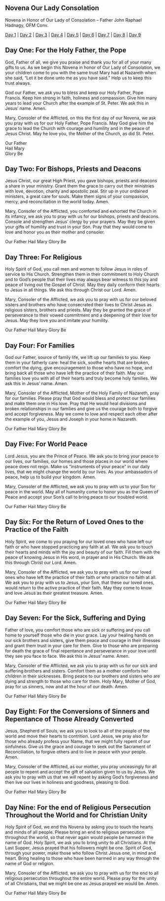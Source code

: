 Novena Our Lady Consolation
---

Novena in Honor of Our Lady of Consolation – Father John Raphael Hadnagy, OFM Conv.

[Day 1](#day-one-for-the-holy-father-the-pope) |
[Day 2](#day-two-for-bishops-priests-and-deacons) |
[Day 3](#day-three-for-religious) |
[Day 4](#day-four-for-families) |
[Day 5](#day-five-for-world-peace) |
[Day 6](#day-six-for-the-return-of-loved-ones-to-the-practice-of-the-faith) |
[Day 7](#day-seven-for-the-sick-suffering-and-dying) |
[Day 8](#day-eight-for-the-conversions-of-sinners-and-repentance-of-those-already-converted) |
[Day 9](#day-nine-for-the-end-of-religious-persecution-throughout-the-world-and-for-christian-unity)  

## Day One: For the Holy Father, the Pope  

God, Father of all, we give you praise and thank you for all of your many gifts to us. As we begin this Novena in honor of Our Lady of Consolation, we your children come to you with the same trust Mary had at Nazareth when she said, “Let it be done unto me as you have said.” Help us to keep this trust always.

God our Father, we ask you to bless and keep our Holy Father, Pope Francis. Keep him strong in faith, holiness and compassion. Give him many years to lead your Church after the example of St. Peter. We ask this in Jesus’ name. Amen.

Mary, Consoler of the Afflicted, on this the first day of our Novena, we ask you pray with us for our Holy Father, Pope Francis. May God give him the grace to lead the Church with courage and humility and in the peace of Jesus Christ. May he love you, the Mother of the Church, as did St. Peter.

Our Father  
Hail Mary  
Glory Be  

Day Two: For Bishops, Priests and Deacons
---
Jesus Christ, our great High Priest, you gave bishops, priests and deacons a share in your ministry. Grant them the grace to carry out their ministries with love, devotion, charity and apostolic zeal. Stir up in your ordained ministers, a great care for souls. Make them signs of your compassion, mercy, and reconciliation in the world today. Amen.

Mary, Consoler of the Afflicted, you comforted and exhorted the Church in its infancy, we ask you to pray with us for our bishops, priests and deacons. Console and strengthen Jesus’ clergy by your prayers. May they be given your gifts of humility and trust in your Son. Pray that they would come to love and honor you as their mother and consoler.

Our Father
Hail Mary 
Glory Be

## Day Three: For Religious

Holy Spirit of God, you call men and women to follow Jesus in roles of service to His Church. Strengthen them in their commitment to Holy Church and to God’s people that their lives may always bear witness to this joy and peace of living out the Gospel of Christ. May they daily conform their hearts to Jesus in all things. We ask this through Christ our Lord. Amen.

Mary, Consoler of the Afflicted, we ask you to pray with us for our beloved sisters and brothers who have consecrated their lives to Christ Jesus as religious sisters, brothers and priests. May they be granted the grace of perseverance to their vowed commitment and a deepening of their love for Jesus. May they love you and imitate your humility.

Our Father 
Hail Mary
Glory Be

## Day Four: For Families

God our Father, source of family life, we lift up our families to you. Keep them in your fatherly care: heal the sick, soothe hearts that are broken, comfort the dying, give encouragement to those who have no hope, and bring back all those who have left the practice of their faith. May our families love you with all of their hearts and truly become holy families. We ask this in Jesus’ name. Amen.

Mary, Consoler of the Afflicted, Mother of the Holy Family of Nazareth, pray for our families. Please pray that God would bless and protect our families and make them one in His love. Pray that He would heal divisions and broken relationships in our families and give us the courage both to forgive and accept forgiveness. May we come to love and respect each other after the example of you, Jesus and Joseph in your home in Nazareth.

Our Father
Hail Mary
Glory Be

## Day Five: For World Peace

Lord Jesus, you are the Prince of Peace. We ask you to bring your peace to our lives, our families, our homes and those places in our world where peace does not reign. Make us “instruments of your peace” in our daily lives, that we might change the world by our lives. As your ambassadors of peace, help us to build your kingdom. Amen.

Mary, Consoler of the Afflicted, we ask you to pray with us to your Son for peace in the world. May all of humanity come to honor you as the Queen of Peace and accept your Son’s call to bring peace to our troubled world.

Our Father
Hail Mary 
Glory Be

## Day Six: For the Return of Loved Ones to the Practice of the Faith

Holy Spirit, we come to you praying for our loved ones who have left our faith or who have stopped practicing any faith at all. We ask you to touch their hearts and minds with the joy and beauty of our faith. Fill them with the peace of knowing Jesus in His word, in prayer and in His Church. We ask this through Christ our Lord. Amen.

Mary, Consoler of the Afflicted, we ask you to pray with us for our loved ones who have left the practice of their faith or who practice no faith at all. We ask you to pray with us to Jesus, your Son, that these our loved ones, would return to the active practice of their faith. May they come to know and love Jesus as their greatest treasure. Amen.

Our Father
Hail Mary
Glory Be

## Day Seven: For the Sick, Suffering and Dying

Father of love, you comfort those who are sick or suffering and you call home to yourself those who die in your grace. Lay your healing hands on our sick brothers and sisters, give them peace and courage in their illnesses and grant them trust in your care for them. Give to those who are preparing for death the grace of final repentance and perseverance in your love until they see you face to face. We ask this in Jesus’ name. Amen.

Mary, Consoler of the Afflicted, we ask you to pray with us for our sick and suffering brothers and sisters. Comfort them as a mother comforts her children in their sicknesses. Bring peace to our brothers and sisters who are dying and strength to those who care for them. Holy Mary, Mother of God, pray for us sinners, now and at the hour of our death. Amen.

Our Father
Hail Mary
Glory Be

## Day Eight: For the Conversions of Sinners and Repentance of Those Already Converted

Jesus, Shepherd of Souls, we ask you to look to all of the people of the world and move their hearts to contrition. Lord Jesus, we pray also for those who already profess your Name, that we might fully repent of our sinfulness. Give us the grace and courage to seek out the Sacrament of Reconciliation, to forgive others and to live in peace with your people. Amen.

Mary, Consoler of the Afflicted, as our mother, you pray unceasingly for all people to repent and accept the gift of salvation given to us by Jesus. We ask you to pray with us that we will repent by asking God’s forgiveness and then live our lives in holiness and goodness, pleasing to God.

Our Father
Hail Mary
Glory Be

## Day Nine: For the end of Religious Persecution Throughout the World and for Christian Unity

Holy Spirit of God, we end this Novena by asking you to touch the hearts and minds of all people. Please bring an end to religious persecution throughout the world, so that never again would people be harmed in the name of God. Holy Spirit, we ask you to bring unity to all Christians. At the Last Supper, Jesus prayed that his followers might be one. Spirit of God, through your power, make those who follow Christ Jesus one, in mind and heart. Bring healing to those who have been harmed in any way through the name of God or religion.

Mary, Consoler of the Afflicted, we ask you to pray with us for the end to all religious persecution throughout the entire world. Please pray for the unity of all Christians, that we might be one as Jesus prayed we would be. Amen.

Our Father 
Hail Mary
Glory Be
